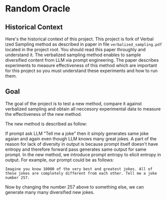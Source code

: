 # Random Oracle

## Historical Context

Here's the historical context of this project. This project is fork of Verbal ized Sampling method as described in paper in file `verbalized_sampling.pdf` located in the project root. You should read this paper throughly and understand it. The verbalized sampling method enables to sample diversified content from LLM via prompt engineering. The paper describes experiments to measure effectiveness of this method which are important for this project so you must understand these experiments and how to run them.

## Goal

The goal of the project is to test a new method, compare it against verbalized sampling and obtain all neccesory experimental data to measure the effectiveness of the new method.

The new method is described as follow:

If prompt ask LLM "Tell me a joke" then it simply generates same joke agaian and again even though LLM knows many great jokes. A part of the reason for lack of diversity in output is because prompt itself doesn't have entropy and therefore forward pass generates same output for same prompt. In the new method, we introduce prompt entropy to elicit entropy in output. For example, our prompt could be as follows:

```text
Imagine you know 10000 of the very best and greatest jokes. All of these jokes are completely different from each other. Tell me a joke number 257.
```

Now by changing the number 257 above to something else, we can generate many many diversified new jokes.